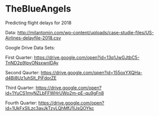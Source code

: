 # TheBlueAngels
Predicting flight delays for 2018

Data:
http://milantomin.com/wp-content/uploads/case-studie-files/US-Airlines-delayfile-2018.csv

Google Drive Data Sets:




First Quarter: https://drive.google.com/open?id=13q1JwGJtbC5-TnND2p9IpyONsxwnlDAy


Second Qaurter: https://drive.google.com/open?id=155oxYXQHa-d4Bi8Uz1uhSlt_PiFdorZE


Third Quarter: https://drive.google.com/open?id=1YuCS1myNZLbFFWHrUWo2m-pE-qu9gFn8


Fourth Quarter: https://drive.google.com/open?id=1UkFxSlLzc3avJkTzyLQhMfJ1IJsQOYkc
